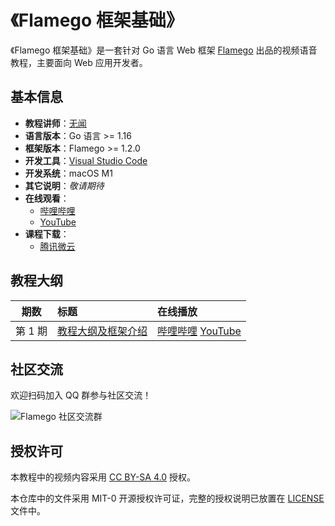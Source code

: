 # 《Flamego 框架基础》

《Flamego 框架基础》是一套针对 Go 语言 Web 框架 [Flamego](https://github.com/flamego/flamego) 出品的视频语音教程，主要面向 Web 应用开发者。

## 基本信息

- **教程讲师**：[无闻](https://github.com/unknwon)
- **语言版本**：Go 语言 >= 1.16
- **框架版本**：Flamego >= 1.2.0
- **开发工具**：[Visual Studio Code](https://code.visualstudio.com/)
- **开发系统**：macOS M1
- **其它说明**：_敬请期待_
- **在线观看**：
	- [哔哩哔哩](https://space.bilibili.com/2030700139/channel/collectiondetail?sid=394527)
	- [YouTube](https://www.youtube.com/playlist?list=PLDZk3eV9LVFVDhCx3yu2c3zFVc3MFJEtx)
- **课程下载**：
	- [腾讯微云](https://share.weiyun.com/1o525wKc)

## 教程大纲

| 期数 | 标题 | 在线播放 |
|:-----:|:--------|:-------|
|第 1 期|[教程大纲及框架介绍](lecture1)|[哔哩哔哩](https://www.bilibili.com/video/BV1S34y187AV) [YouTube](https://youtu.be/hr-uRnhDRB8)|

## 社区交流

欢迎扫码加入 QQ 群参与社区交流！

![Flamego 社区交流群](https://user-images.githubusercontent.com/2946214/167411317-d53d51dd-4705-492a-a81d-ccabdaf01ad1.JPG)

## 授权许可

本教程中的视频内容采用 [CC BY-SA 4.0](https://creativecommons.org/licenses/by-sa/4.0/deed.zh) 授权。

本仓库中的文件采用 MIT-0 开源授权许可证，完整的授权说明已放置在 [LICENSE](https://github.com/unknwon/flamego-basics/blob/main/LICENSE) 文件中。
